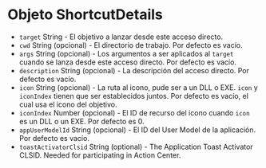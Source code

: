 # Objeto ShortcutDetails

* `target` String - El objetivo a lanzar desde este acceso directo.
* `cwd` String (opcional) - El directorio de trabajo. Por defecto es vacío.
* `args` String (opcional) - Los argumentos a ser aplicados al `target` cuando se lanza desde este acceso directo. Por defecto es vacío.
* `description` String (opcional) - La descripción del acceso directo. Por defecto es vacío.
* `icon` String (opcional) - La ruta al icono, pude ser a un DLL o EXE. `icon` y `iconIndex` tienen que ser establecidos juntos. Por defecto es vacío, el cual usa el icono del objetivo.
* `iconIndex` Number (opcional) - El ID de recurso del icono cuando `icon` es un DLL o un EXE. Por defecto es 0.
* `appUserModelId` String (opcional) - El ID del User Model de la aplicación. Por defecto es vacío.
* `toastActivatorClsid` String (optional) - The Application Toast Activator CLSID. Needed for participating in Action Center.
